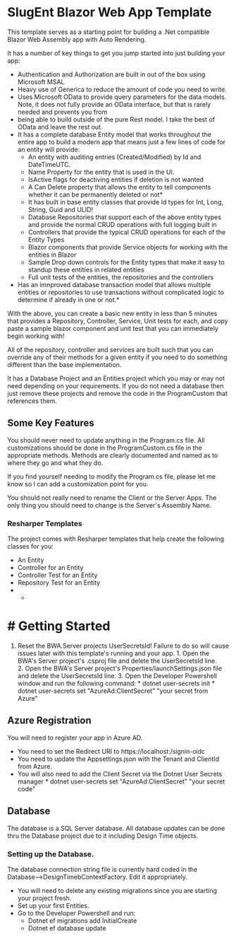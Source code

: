 # SlugEnt Blazor Web App Template

This template serves as a starting point for building a .Net compatible Blazor Web Assembly app with Auto Rendering.

It has a number of key things to get you jump started into just building your app:
* Authentication and Authorization are built in out of the box using Microsoft MSAL
* Heavy use of Generica to reduce the amount of code you need to write.
* Uses Microsoft OData to provide query parameters for the data models.  Note, it does not fully provide an OData interface, but that is rarely needed and prevents you from 
* being able to build outside of the pure Rest model.  I take the best of OData and leave the rest out.
* It has a complete database Entity model that works throughout the entire app to build a modern app that means just a few lines of code for an entity will provide:
    * An entity with auditing entries (Created/Modified) by Id and DateTimeUTC.  
    * Name Property for the entity that is used in the UI.
    * IsActive flags for deactiving entities if deletion is not wanted
    * A Can Delete property that allows the entity to tell components whether it can be permanently deleted or not*
    * It has built in base entity classes that provide Id types for Int, Long, String, Guid and ULID!
    * Database Repositories that support each of the above entity types and provide the normal CRUD operations with full logging built in
    * Controllers that provide the typical CRUD operations for each of the Entity Types
    * Blazor components that provide Service objects for working with the entities in Blazor
    * Sample Drop down controls for the Entity types that make it easy to standup these entities in related entities
    * Full unit tests of the entities, the repositories and the controllers
* Has an imnproved database transaction model that allows multiple entities or repositories to use transactions without complicated logic to determine if already in one or not.*

With the above, you can create a basic new entity in less than 5 minutes that provides a Repository, Controller, Service, Unit tests for each, and copy paste a sample blazor component and unit test that  you can immediately begin working with!

All of the repository, controller and services are built such that you can override any of their methods for a given entity if you need to do something different than the base implementation.  


It has a Database Project and an Entities project which you may or may not need depending on your requirements.  If you do not need a database
then just remove these projects and remove the code in the ProgramCustom that references them.

## Some Key Features
You should never need to update anything in the Program.cs file.  All customizations should be done in the ProgramCustom.cs file in the 
appropriate methods.  Methods are clearly documented and named as to where they go and what they do.

If you find yourself needing to modify the Program.cs file, please let me know so I can add a customization point for you.

You should not really need to rename the Client or the Server Apps.  The only thing you should need to change is the Server's Assembly Name.

### Resharper Templates
The project comes with Resharper templates that help create the following classes for you:
* An Entity
* Controller for an Entity
* Controller Test for an Entity
* Repository Test for an Entity
* *

# # Getting Started
1. Reset the BWA.Server projects UserSecretsId!  Failure to do so will cause issues later with this template's running and your app.
        1. Open the BWA's Server project's .csproj file and delete the UserSecretsId line.  
        2. Open the BWA's Server project's Properties/launchSettings.json file and delete the UserSecretsId line.
        3.  Open the Developer Powershell window and run the following command:
            * dotnet user-secrets init
            * dotnet user-secrets set "AzureAd:ClientSecret" "your secret from Azure"

## Azure Registration
You will need to register your app in Azure AD.  
* You need to set the Redirect URI to https://localhost:/signin-oidc
* You need to update the Appsettings.json with the Tenant and ClientId from Azure.
* You will also need to add the Client Secret via the Dotnet User Secrets manager
        * dotnet user-secrets set "AzureAd:ClientSecret" "your secret code"

## Database
The database is a SQL Server database.  All database updates can be done thru the Database project due to it including Design Time objects.

### Setting up the Database.
The database connection string file is currently hard coded in the Database-->DesignTimebContextFactory.  Edit it appropriately.
* You will need to delete any existing migrations since you are starting your project fresh.
* Set up your first Entities.  
* Go to the Developer Powershell and run:
    * Dotnet ef migrations add InitialCreate
    * Dotnet ef database update
    




